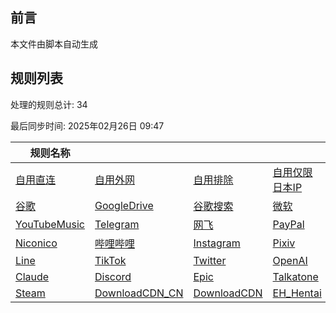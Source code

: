 ## 前言
本文件由脚本自动生成

## 规则列表
处理的规则总计: 34 

最后同步时间: 2025年02月26日 09:47 

| 规则名称 |    |     |     |     |
|----------|----------|----------|----------|----------|
| [自用直连](https://github.com/Ctory-Nily/rule-script/tree/main/rules/Clash/userDirect) | [自用外网](https://github.com/Ctory-Nily/rule-script/tree/main/rules/Clash/userProxy) | [自用排除](https://github.com/Ctory-Nily/rule-script/tree/main/rules/Clash/userReject) | [自用仅限日本IP](https://github.com/Ctory-Nily/rule-script/tree/main/rules/Clash/JP_Only) | [Emby](https://github.com/Ctory-Nily/rule-script/tree/main/rules/Clash/Emby) |
| [谷歌](https://github.com/Ctory-Nily/rule-script/tree/main/rules/Clash/Google) | [GoogleDrive](https://github.com/Ctory-Nily/rule-script/tree/main/rules/Clash/GoogleDrive) | [谷歌搜索](https://github.com/Ctory-Nily/rule-script/tree/main/rules/Clash/GoogleSearch) | [微软](https://github.com/Ctory-Nily/rule-script/tree/main/rules/Clash/Microsoft) | [YouTube](https://github.com/Ctory-Nily/rule-script/tree/main/rules/Clash/YouTube) |
| [YouTubeMusic](https://github.com/Ctory-Nily/rule-script/tree/main/rules/Clash/YouTubeMusic) | [Telegram](https://github.com/Ctory-Nily/rule-script/tree/main/rules/Clash/Telegram) | [网飞](https://github.com/Ctory-Nily/rule-script/tree/main/rules/Clash/Netflix) | [PayPal](https://github.com/Ctory-Nily/rule-script/tree/main/rules/Clash/PayPal) | [巴哈姆特](https://github.com/Ctory-Nily/rule-script/tree/main/rules/Clash/Bahamut) |
| [Niconico](https://github.com/Ctory-Nily/rule-script/tree/main/rules/Clash/Niconico) | [哔哩哔哩](https://github.com/Ctory-Nily/rule-script/tree/main/rules/Clash/BiliBili) | [Instagram](https://github.com/Ctory-Nily/rule-script/tree/main/rules/Clash/Instagram) | [Pixiv](https://github.com/Ctory-Nily/rule-script/tree/main/rules/Clash/Pixiv) | [GoogleVoice](https://github.com/Ctory-Nily/rule-script/tree/main/rules/Clash/GoogleVoice) |
| [Line](https://github.com/Ctory-Nily/rule-script/tree/main/rules/Clash/Line) | [TikTok](https://github.com/Ctory-Nily/rule-script/tree/main/rules/Clash/TikTok) | [Twitter](https://github.com/Ctory-Nily/rule-script/tree/main/rules/Clash/Twitter) | [OpenAI](https://github.com/Ctory-Nily/rule-script/tree/main/rules/Clash/OpenAI) | [GitHub](https://github.com/Ctory-Nily/rule-script/tree/main/rules/Clash/GitHub) |
| [Claude](https://github.com/Ctory-Nily/rule-script/tree/main/rules/Clash/Claude) | [Discord](https://github.com/Ctory-Nily/rule-script/tree/main/rules/Clash/Discord) | [Epic](https://github.com/Ctory-Nily/rule-script/tree/main/rules/Clash/Epic) | [Talkatone](https://github.com/Ctory-Nily/rule-script/tree/main/rules/Clash/Talkatone) | [Steam_CN](https://github.com/Ctory-Nily/rule-script/tree/main/rules/Clash/Steam_CN) |
| [Steam](https://github.com/Ctory-Nily/rule-script/tree/main/rules/Clash/Steam) | [DownloadCDN_CN](https://github.com/Ctory-Nily/rule-script/tree/main/rules/Clash/DownloadCDN_CN) | [DownloadCDN](https://github.com/Ctory-Nily/rule-script/tree/main/rules/Clash/DownloadCDN) | [EH_Hentai](https://github.com/Ctory-Nily/rule-script/tree/main/rules/Clash/EH_Hentai) |